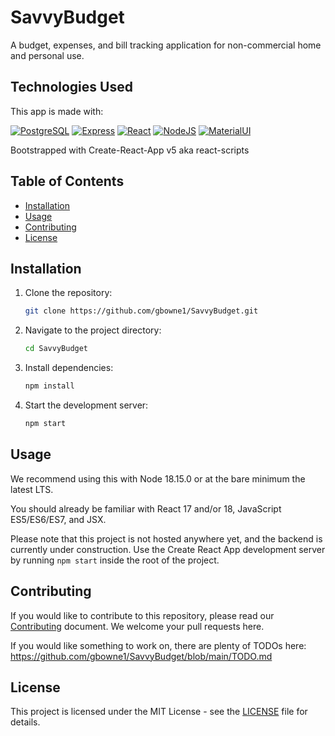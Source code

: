 # SavvyBudget

A budget, expenses, and bill tracking application for non-commercial home and personal use.

## Technologies Used

This app is made with:

[![PostgreSQL](https://img.shields.io/badge/PostgreSQL-336791?style=for-the-badge&logo=postgresql&logoColor=white)](https://www.postgresql.org/)
[![Express](https://img.shields.io/badge/Express.js-404D59?style=for-the-badge)](https://expressjs.com)
[![React](https://img.shields.io/badge/React-20232A?style=for-the-badge&logo=react&logoColor=61DAFB)](https://react.dev/)
[![NodeJS](https://img.shields.io/badge/Node.js-43853D?style=for-the-badge&logo=node.js&logoColor=white)](https://www.nodejs.com)
[![MaterialUI](https://img.shields.io/badge/Material--UI-0081CB?style=for-the-badge&logo=material-ui&logoColor=white)](https://www.mui.com)

Bootstrapped with Create-React-App v5 aka react-scripts

## Table of Contents

- [Installation](#installation)
- [Usage](#usage)
- [Contributing](#contributing)
- [License](#license)

## Installation

1. Clone the repository:
    ```bash
    git clone https://github.com/gbowne1/SavvyBudget.git
    ```
2. Navigate to the project directory:
    ```bash
    cd SavvyBudget
    ```
3. Install dependencies:
    ```bash
    npm install
    ```
4. Start the development server:
    ```bash
    npm start
    ```

## Usage

We recommend using this with Node 18.15.0 or at the bare minimum the latest LTS.

You should already be familiar with React 17 and/or 18, JavaScript ES5/ES6/ES7, and JSX.

Please note that this project is not hosted anywhere yet, and the backend is currently under construction. Use the Create React App development server by running `npm start` inside the root of the project.

## Contributing

If you would like to contribute to this repository, please read our [Contributing](https://github.com/gbowne1/SavvyBudget/blob/main/CONTRIBUTING.md) document. We welcome your pull requests here.

If you would like something to work on, there are plenty of TODOs here: <https://github.com/gbowne1/SavvyBudget/blob/main/TODO.md>

## License

This project is licensed under the MIT License - see the [LICENSE](LICENSE) file for details.
